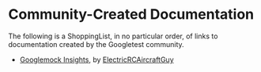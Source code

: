 # Community-Created Documentation

The following is a ShoppingList, in no particular order, of links to documentation
created by the Googletest community.

*   [Googlemock Insights](https://github.com/ElectricRCAircraftGuy/eRCaGuy_dotfiles/blob/master/googletest/insights.md),
    by [ElectricRCAircraftGuy](https://github.com/ElectricRCAircraftGuy)
